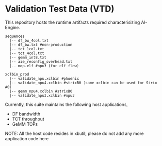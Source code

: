 <!---SPDX-License-Identifier: Apache-2.0-->
<!---Copyright (C) 2023 Advanced Micro Devices, Inc. All rights reserved.-->

# Validation Test Data (VTD)

This repository hosts the runtime artifacts required characterisizing AI-Engine.

```
sequences
  |-- df_bw_4col.txt
  |-- df_bw.txt #non-production
  |-- tct_1col.txt
  |-- tct_4col.txt
  |-- gemm_int8.txt
  |-- aie_reconfig_overhead.txt
  |-- nop.elf #npu3 (for elf flow)

xclbin_prod
  |-- validate_npu.xclbin #phoenix
  |-- validate_npu4.xclbin #strixB0 (same xclbin can be used for Strix A0)
  |-- gemm_npu4.xclbin #strixB0
  |-- validate_npu3.xclbin #npu3
```
Currently, this suite maintains the following host applications,
- DF bandwidth 
- TCT throughput
- GeMM TOPs


NOTE: All the host code resides in xbutil, please do not add any more application code here
